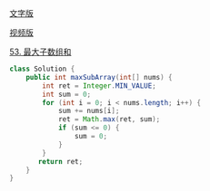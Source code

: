 [文字版](https://programmercarl.com/0053.%E6%9C%80%E5%A4%A7%E5%AD%90%E5%BA%8F%E5%92%8C.html)

[视频版](https://www.bilibili.com/video/BV1aY4y1Z7ya)

[53. 最大子数组和](https://leetcode.cn/problems/maximum-subarray)

```Java
class Solution {
    public int maxSubArray(int[] nums) {
        int ret = Integer.MIN_VALUE;
        int sum = 0;
        for (int i = 0; i < nums.length; i++) {
            sum += nums[i];
            ret = Math.max(ret, sum);
            if (sum <= 0) {
                sum = 0;
            }
        }
       return ret;
    }
}
```